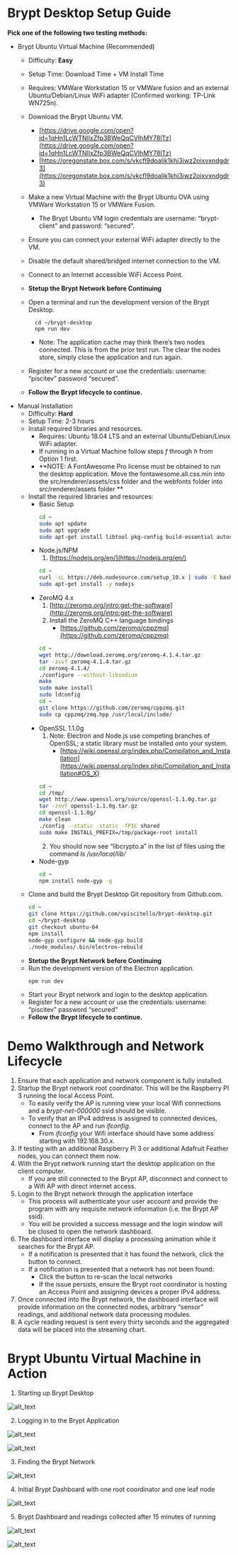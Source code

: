 # **Brypt Desktop Setup Guide**

**Pick one of the following two testing methods:**

* Brypt Ubuntu Virtual Machine (Recommended)
    + Difficulty: **Easy**
    + Setup Time: Download Time + VM Install Time
    + Requires: VMWare Workstation 15 or VMWare fusion and an external Ubuntu/Debian/Linux WiFi adapter (Confirmed working: TP-Link WN725n).
    + Download the Brypt Ubuntu VM.
        - [https://drive.google.com/open?id=1qHn1LcWTNlIxZfp3BWeQqCVIhMY78lTz](https://drive.google.com/open?id=1qHn1LcWTNlIxZfp3BWeQqCVIhMY78lTz)
        - [https://oregonstate.box.com/s/vkcfl9doalik1khi3iwz2oixvxndgdr3](https://oregonstate.box.com/s/vkcfl9doalik1khi3iwz2oixvxndgdr3)
    + Make a new Virtual Machine with the Brypt Ubuntu OVA using VMWare Workstation 15 or VMWare Fusion.
        - The Brypt Ubuntu VM login credentials are username: “brypt-client” and password: “secured”.
    + Ensure you can connect your external WiFi adapter directly to the VM.
    + Disable the default shared/bridged internet connection to the VM.
    + Connect to an Internet accessible WiFi Access Point.
    + **Stetup the Brypt Network before Continuing**
    + Open a terminal and run the development version of the Brypt Desktop.

            cd ~/brypt-desktop
            npm run dev

        - Note: The application cache may think there’s two nodes connected. This is from the prior test run. The clear the nodes store, simply close the application and run again. 
    + Register for a new account or use the credentials: username: “piscitev” password “secured”.
    + **Follow the Brypt lifecycle to continue.**
* Manual Installation
    + Difficulty: **Hard**
    + Setup Time: 2-3 hours
    + Install required libraries and resources.
        - Requires: Ubuntu 18.04 LTS and an external Ubuntu/Debian/Linux WiFi adapter.
        - If running in a Virtual Machine follow steps _f_ through _h_ from Option 1 first.
        - **NOTE: A FontAwesome Pro license must be obtained to run the desktop application. Move the fontawesome.all.css.min into the src/renderer/assets/css folder and the webfonts folder into src/renderer/assets folder **
    + Install the required libraries and resources:
        - Basic Setup
            ```bash 
            cd ~
            sudo apt update
            sudo apt upgrade
            sudo apt-get install libtool pkg-config build-essential autoconf automake git openssl libssl-dev libgonf-2-4 build-essential
            ```
        - Node.js/NPM 
            1. [https://nodejs.org/en/](https://nodejs.org/en/)
            ```bash 
            cd ~
            curl -sL https://deb.nodesource.com/setup_10.x | sudo -E bash -
            sudo apt-get install -y nodejs
            ```
        - ZeroMQ 4.x
            1. [http://zeromq.org/intro:get-the-software](http://zeromq.org/intro:get-the-software)
            2. Install the ZeroMQ C++ language bindings
                * [https://github.com/zeromq/cppzmq](https://github.com/zeromq/cppzmq)
            ```bash 
            cd ~
            wget http://download.zeromq.org/zeromq-4.1.4.tar.gz
            tar -zxvf zeromq-4.1.4.tar.gz
            cd zeromq-4.1.4/
            ./configure --without-libsodium
            make
            sudo make install
            sudo ldconfig
            cd ~
            git clone https://github.com/zeromq/cppzmq.git
            sudo cp cppzmq/zmq.hpp /usr/local/include/
            ```
        - OpenSSL 1.1.0g
            1. Note: Electron and Node.js use competing branches of OpenSSL; a static library must be installed onto your system. 
                * [https://wiki.openssl.org/index.php/Compilation_and_Installation](https://wiki.openssl.org/index.php/Compilation_and_Installation#OS_X)
            ```bash 
            cd ~
            cd /tmp/
            wget http://www.openssl.org/source/openssl-1.1.0g.tar.gz
            tar -zxvf openssl-1.1.0g.tar.gz
            cd openssl-1.1.0g/
            make clean
            ./config --static -static -fPIC shared
            sudo make INSTALL_PREFIX=/tmp/package-root install
            ```
            2. You should now see “libcrypto.a” in the list of files using the command _ls /usr/local/lib/_
        - Node-gyp
            ```bash 
            cd ~
            npm install node-gyp -g
            ```
    + Clone and build the Brypt Desktop Git repository from Github.com.
        ```bash 
        cd ~
        git clone https://github.com/vpiscitello/brypt-desktop.git
        cd ~/brypt-desktop
        git checkout ubuntu-64
        npm install
        node-gyp configure && node-gyp build
        ./node_modules/.bin/electron-rebuild
        ```
    + **Stetup the Brypt Network before Continuing**
    + Run the development version of the Electron application.
        ```bash 
        npm run dev
        ``` 
    + Start your Brypt network and login to the desktop application.
    + Register for a new account or use the credentials: username: “piscitev” password “secured”
    + **Follow the Brypt lifecycle to continue.**


# Demo Walkthrough and Network Lifecycle

1. Ensure that each application and network component is fully installed.
2. Startup the Brypt network root coordinator. This will be the Raspberry PI 3 running the local Access Point. 
    * To easily verify the AP is running view your local Wifi connections and a _brypt-net-000000_ ssid should be visible.
    * To verify that an IPv4 address is assigned to connected devices, connect to the AP and run _ifconfig_.
        + From _ifconfig_ your Wifi interface should have some address starting with 192.168.30.x.
3. If testing with an additional Raspberry Pi 3 or additional Adafruit Feather nodes, you can connect them now.
4. With the Brypt network running start the desktop application on the client computer. 
    * If you are still connected to the Brypt AP, disconnect and connect to a Wifi AP with direct internet access. 
5. Login to the Brypt network through the application interface
    * This process will authenticate your user account and provide the program with any requisite network information (i.e. the Brypt AP ssid).
    * You will be provided a success message and the login window will be closed to open the network dashboard. 
6. The dashboard interface will display a processing animation while it searches for the Brypt AP.
    * If a notification is presented that it has found the network, click the button to connect.
    * If a notification is presented that a network has not been found:
        + Click the button to re-scan the local networks
        + If the issue persists, ensure the Brypt root coordinator is hosting an Access Point and assigning devices a proper IPv4 address.
7. Once connected into the Brypt network, the dashboard interface will provide information on the connected nodes, arbitrary “sensor” readings, and additional network data processing modules. 
8. A cycle reading request is sent every thirty seconds and the aggregated data will be placed into the streaming chart. 


# Brypt Ubuntu Virtual Machine in Action

1. Starting up Brypt Desktop

![alt_text](https://raw.githubusercontent.com/Stygain/brypt/master/Documents/Setup%20Guide/images/electron-setup.png "image_tooltip")


2. Logging in to the Brypt Application

![alt_text](https://raw.githubusercontent.com/Stygain/brypt/master/Documents/Setup%20Guide/images/login-form.png "image_tooltip")

![alt_text](https://raw.githubusercontent.com/Stygain/brypt/master/Documents/Setup%20Guide/images/login-success.png "image_tooltip")


3. Finding the Brypt Network

![alt_text](https://raw.githubusercontent.com/Stygain/brypt/master/Documents/Setup%20Guide/images/network-found.png "image_tooltip")


4. Initial Brypt Dashboard with one root coordinator and one leaf node

![alt_text](https://raw.githubusercontent.com/Stygain/brypt/master/Documents/Setup%20Guide/images/initial-dashboard.png "image_tooltip")


5. Brypt Dashboard and readings collected after 15 minutes of running

![alt_text](https://raw.githubusercontent.com/Stygain/brypt/master/Documents/Setup%20Guide/images/15-minute-dashboard.png "image_tooltip")

![alt_text](https://raw.githubusercontent.com/Stygain/brypt/master/Documents/Setup%20Guide/images/15-minute-readings.png "image_tooltip")

